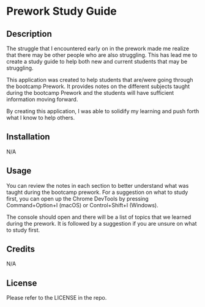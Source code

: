 # Prework Study Guide

## Description

The struggle that I encountered early on in the prework made me realize that there may be other people who are also struggling. This has lead me to create a study guide to help both new and current students that may be struggling. 

This application was created to help students that are/were going through the bootcamp Prework. It provides notes on the different subjects taught during the bootcamp Prework and the students will have sufficient information moving forward. 

By creating this application, I was able to solidify my learning and push forth what I know to help others.

## Installation

N/A

## Usage

You can review the notes in each section to better understand what was taught during the bootcamp prework. For a suggestion on what to study first, you can open up the Chrome DevTools by pressing Command+Option+I (macOS) or Control+Shift+I (Windows).

The console should open and there will be a list of topics that we learned during the prework. It is followed by a suggestion if you are unsure on what to study first. 


## Credits

N/A

## License

Please refer to the LICENSE in the repo.